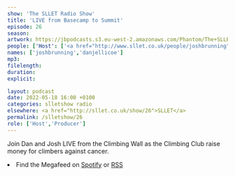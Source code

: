 ```yaml
---
show: 'The SLLET Radio Show'
title: 'LIVE from Basecamp to Summit'
episode: 26
season: 
artwork: https://jbpodcasts.s3.eu-west-2.amazonaws.com/Phantom/The+SLLET+Radio+Show/SLLET+climing+logo.png
people: ['Host': ['<a href="http://www.sllet.co.uk/people/joshbrunning">Josh Brunning</a>', '<a href="http://www.sllet.co.uk/people/danjellicoe">Dan Jellicoe</a>', '<a href="http://www.sllet.co.uk/people/luxnovaphoenix">Lux Nova Phoenix</a>']]
names: ['joshbrunning','danjellicoe']
mp3:
filelength:
duration: 
explicit:

layout: podcast
date: 2022-05-18 16:00 +0100
categories: slletshow radio
elsewhere: <a href="http://sllet.co.uk/show/26">SLLET</a>
permalink: /slletshow/26
role: ['Host','Producer']
---
```


Join Dan and Josh LIVE from the Climbing Wall as the Climbing Club raise money for climbers against cancer.

<li>Find the Megafeed on <a href="https://open.spotify.com/show/1WGc6YCF3UfAL7E62gHLAS?si=eff5901deb8d498e">Spotify</a> or <a href="https://anchor.fm/s/849e58ac/podcast/rss">RSS</a></li>

